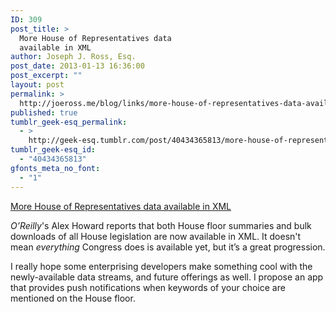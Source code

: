 ```yaml
---
ID: 309
post_title: >
  More House of Representatives data
  available in XML
author: Joseph J. Ross, Esq.
post_date: 2013-01-13 16:36:00
post_excerpt: ""
layout: post
permalink: >
  http://joeross.me/blog/links/more-house-of-representatives-data-available-in/
published: true
tumblr_geek-esq_permalink:
  - >
    http://geek-esq.tumblr.com/post/40434365813/more-house-of-representatives-data-available-in
tumblr_geek-esq_id:
  - "40434365813"
gfonts_meta_no_font:
  - "1"
---
```

<a href='http://strata.oreilly.com/2013/01/u-s-house-open-data-open-government.html'>More House of Representatives data available in XML</a><div class="link_description"><p><em>O&#8217;Reilly</em>'s Alex Howard reports that both House floor summaries and bulk downloads of all House legislation are now available in XML. It doesn't mean <em>everything</em> Congress does is available yet, but it&#8217;s a great progression.</p>

<p>I really hope some enterprising developers make something cool with the newly-available data streams, and future offerings as well. I propose an app that provides push notifications when keywords of your choice are mentioned on the House floor.</p></div>